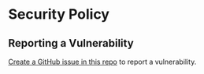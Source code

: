 # Security Policy

## Reporting a Vulnerability

[Create a GitHub issue in this repo](https://github.com/dockpack/compile_gcc/issues) to report a vulnerability.


